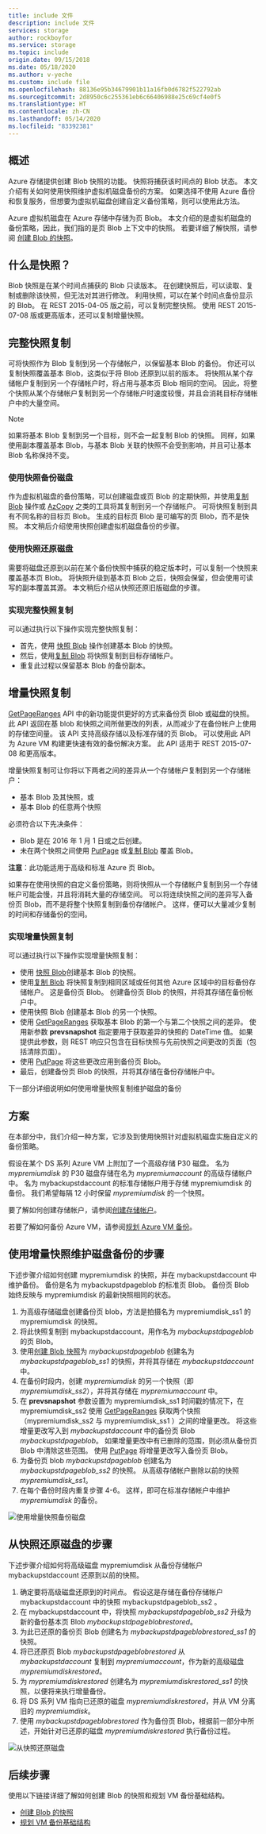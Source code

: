 ```yaml
---
title: include 文件
description: include 文件
services: storage
author: rockboyfor
ms.service: storage
ms.topic: include
origin.date: 09/15/2018
ms.date: 05/18/2020
ms.author: v-yeche
ms.custom: include file
ms.openlocfilehash: 88136e95b34679901b11a16fb0d6782f522792ab
ms.sourcegitcommit: 2d8950c6c255361eb6c66406988e25c69cf4e0f5
ms.translationtype: HT
ms.contentlocale: zh-CN
ms.lasthandoff: 05/14/2020
ms.locfileid: "83392381"
---
```

## <a name="overview"></a>概述
Azure 存储提供创建 Blob 快照的功能。 快照将捕获该时间点的 Blob 状态。 本文介绍有关如何使用快照维护虚拟机磁盘备份的方案。 如果选择不使用 Azure 备份和恢复服务，但想要为虚拟机磁盘创建自定义备份策略，则可以使用此方法。

Azure 虚拟机磁盘在 Azure 存储中存储为页 Blob。 本文介绍的是虚拟机磁盘的备份策略，因此，我们指的是页 Blob 上下文中的快照。 若要详细了解快照，请参阅 [创建 Blob 的快照](https://docs.microsoft.com/rest/api/storageservices/Creating-a-Snapshot-of-a-Blob)。

## <a name="what-is-a-snapshot"></a>什么是快照？
Blob 快照是在某个时间点捕获的 Blob 只读版本。 在创建快照后，可以读取、复制或删除该快照，但无法对其进行修改。 利用快照，可以在某个时间点备份显示的 Blob。 在 REST 2015-04-05 版之前，可以复制完整快照。 使用 REST 2015-07-08 版或更高版本，还可以复制增量快照。

## <a name="full-snapshot-copy"></a>完整快照复制
可将快照作为 Blob 复制到另一个存储帐户，以保留基本 Blob 的备份。 你还可以复制快照覆盖基本 Blob，这类似于将 Blob 还原到以前的版本。 将快照从某个存储帐户复制到另一个存储帐户时，将占用与基本页 Blob 相同的空间。 因此，将整个快照从某个存储帐户复制到另一个存储帐户时速度较慢，并且会消耗目标存储帐户中的大量空间。

> [!NOTE]
> 如果将基本 Blob 复制到另一个目标，则不会一起复制 Blob 的快照。 同样，如果使用副本覆盖基本 Blob，与基本 Blob 关联的快照不会受到影响，并且可让基本 Blob 名称保持不变。
> 
> 

### <a name="back-up-disks-using-snapshots"></a>使用快照备份磁盘
作为虚拟机磁盘的备份策略，可以创建磁盘或页 Blob 的定期快照，并使用[复制 Blob](https://docs.microsoft.com/rest/api/storageservices/Copy-Blob) 操作或 [AzCopy](../articles/storage/common/storage-use-azcopy.md) 之类的工具将其复制到另一个存储帐户。 可将快照复制到具有不同名称的目标页 Blob。 生成的目标页 Blob 是可编写的页 Blob，而不是快照。 本文稍后介绍使用快照创建虚拟机磁盘备份的步骤。

### <a name="restore-disks-using-snapshots"></a>使用快照还原磁盘
需要将磁盘还原到以前在某个备份快照中捕获的稳定版本时，可以复制一个快照来覆盖基本页 Blob。 将快照升级到基本页 Blob 之后，快照会保留，但会使用可读写的副本覆盖其源。 本文稍后介绍从快照还原旧版磁盘的步骤。

### <a name="implementing-full-snapshot-copy"></a>实现完整快照复制
可以通过执行以下操作实现完整快照复制：

* 首先，使用 [快照 Blob](https://docs.microsoft.com/rest/api/storageservices/Snapshot-Blob) 操作创建基本 Blob 的快照。
* 然后，使用[复制 Blob](https://docs.microsoft.com/rest/api/storageservices/Copy-Blob) 将快照复制到目标存储帐户。
* 重复此过程以保留基本 Blob 的备份副本。

## <a name="incremental-snapshot-copy"></a>增量快照复制
[GetPageRanges](https://docs.microsoft.com/rest/api/storageservices/Get-Page-Ranges) API 中的新功能提供更好的方式来备份页 Blob 或磁盘的快照。 此 API 返回在基 blob 和快照之间所做更改的列表，从而减少了在备份帐户上使用的存储空间量。 该 API 支持高级存储以及标准存储的页 Blob。 可以使用此 API 为 Azure VM 构建更快速有效的备份解决方案。 此 API 适用于 REST 2015-07-08 和更高版本。

增量快照复制可让你将以下两者之间的差异从一个存储帐户复制到另一个存储帐户：

* 基本 Blob 及其快照，或
* 基本 Blob 的任意两个快照

必须符合以下先决条件：

* Blob 是在 2016 年 1 月 1 日或之后创建。
* 未在两个快照之间使用 [PutPage](https://docs.microsoft.com/rest/api/storageservices/Put-Page) 或[复制 Blob](https://docs.microsoft.com/rest/api/storageservices/Copy-Blob) 覆盖 Blob。

**注意**：此功能适用于高级和标准 Azure 页 Blob。

如果存在使用快照的自定义备份策略，则将快照从一个存储帐户复制到另一个存储帐户可能会慢，并且将消耗大量的存储空间。 可以将连续快照之间的差异写入备份页 Blob，而不是将整个快照复制到备份存储帐户。 这样，便可以大量减少复制的时间和存储备份的空间。

### <a name="implementing-incremental-snapshot-copy"></a>实现增量快照复制
可以通过执行以下操作实现增量快照复制：

* 使用 [快照 Blob](https://docs.microsoft.com/rest/api/storageservices/Snapshot-Blob)创建基本 Blob 的快照。
* 使用[复制 Blob](https://docs.microsoft.com/rest/api/storageservices/Copy-Blob) 将快照复制到相同区域或任何其他 Azure 区域中的目标备份存储帐户。 这是备份页 Blob。 创建备份页 Blob 的快照，并将其存储在备份帐户中。
* 使用快照 Blob 创建基本 Blob 的另一个快照。
* 使用 [GetPageRanges](https://docs.microsoft.com/rest/api/storageservices/Get-Page-Ranges) 获取基本 Blob 的第一个与第二个快照之间的差异。 使用新参数 **prevsnapshot** 指定要用于获取差异的快照的 DateTime 值。 如果提供此参数，则 REST 响应只包含在目标快照与先前快照之间更改的页面（包括清除页面）。
* 使用 [PutPage](https://docs.microsoft.com/rest/api/storageservices/Put-Page) 将这些更改应用到备份页 Blob。
* 最后，创建备份页 Blob 的快照，并将其存储在备份存储帐户中。

下一部分详细说明如何使用增量快照复制维护磁盘的备份

## <a name="scenario"></a>方案
在本部分中，我们介绍一种方案，它涉及到使用快照针对虚拟机磁盘实施自定义的备份策略。

假设在某个 DS 系列 Azure VM 上附加了一个高级存储 P30 磁盘。 名为 *mypremiumdisk* 的 P30 磁盘存储在名为 *mypremiumaccount* 的高级存储帐户中。 名为 mybackupstdaccount  的标准存储帐户用于存储 mypremiumdisk  的备份。 我们希望每隔 12 小时保留 *mypremiumdisk* 的一个快照。

要了解如何创建存储帐户，请参阅[创建存储帐户](/storage/common/storage-quickstart-create-account)。

若要了解如何备份 Azure VM，请参阅[规划 Azure VM 备份](../articles/backup/backup-azure-vms-introduction.md)。

## <a name="steps-to-maintain-backups-of-a-disk-using-incremental-snapshots"></a>使用增量快照维护磁盘备份的步骤
下述步骤介绍如何创建 mypremiumdisk  的快照，并在 mybackupstdaccount  中维护备份。 备份是名为 mybackupstdpageblob  的标准页 Blob。 备份页 Blob 始终反映与 mypremiumdisk  的最新快照相同的状态。

1. 为高级存储磁盘创建备份页 blob，方法是拍摄名为 mypremiumdisk_ss1 的  mypremiumdisk 的快照。 
2. 将此快照复制到 mybackupstdaccount，用作名为 *mybackupstdpageblob* 的页 Blob。
3. 使用[创建 Blob 快照](https://docs.microsoft.com/rest/api/storageservices/Snapshot-Blob)为 *mybackupstdpageblob* 创建名为 *mybackupstdpageblob_ss1* 的快照，并将其存储在 *mybackupstdaccount* 中。
4. 在备份时段内，创建 *mypremiumdisk* 的另一个快照（即 *mypremiumdisk_ss2*），并将其存储在 *mypremiumaccount* 中。
5. 在 **prevsnapshot** 参数设置为 mypremiumdisk_ss1  时间戳的情况下，在 mypremiumdisk_ss2  使用 [GetPageRanges](https://docs.microsoft.com/rest/api/storageservices/Get-Page-Ranges) 获取两个快照（mypremiumdisk_ss2  与 mypremiumdisk_ss1  ）之间的增量更改。 将这些增量更改写入到 *mybackupstdaccount* 中的备份页 Blob *mybackupstdpageblob*。 如果增量更改中有已删除的范围，则必须从备份页 Blob 中清除这些范围。 使用 [PutPage](https://docs.microsoft.com/rest/api/storageservices/Put-Page) 将增量更改写入备份页 Blob。
6. 为备份页 blob *mybackupstdpageblob* 创建名为 *mybackupstdpageblob_ss2* 的快照。 从高级存储帐户删除以前的快照 *mypremiumdisk_ss1*。
7. 在每个备份时段内重复步骤 4-6。 这样，即可在标准存储帐户中维护 *mypremiumdisk* 的备份。

![使用增量快照备份磁盘](../articles/virtual-machines/windows/media/incremental-snapshots/storage-incremental-snapshots-1.png)

## <a name="steps-to-restore-a-disk-from-snapshots"></a>从快照还原磁盘的步骤
下述步骤介绍如何将高级磁盘 mypremiumdisk  从备份存储帐户 mybackupstdaccount  还原到以前的快照。

1. 确定要将高级磁盘还原到的时间点。 假设这是存储在备份存储帐户 mybackupstdaccount  中的快照 mybackupstdpageblob_ss2  。
2. 在 mybackupstdaccount 中，将快照 *mybackupstdpageblob_ss2* 升级为新的备份基本页 Blob *mybackupstdpageblobrestored*。
3. 为此已还原的备份页 Blob 创建名为 *mybackupstdpageblobrestored_ss1* 的快照。
4. 将已还原页 Blob *mybackupstdpageblobrestored* 从 *mybackupstdaccount* 复制到 *mypremiumaccount*，作为新的高级磁盘 *mypremiumdiskrestored*。
5. 为 *mypremiumdiskrestored* 创建名为 *mypremiumdiskrestored_ss1* 的快照，以便将来执行增量备份。
6. 将 DS 系列 VM 指向已还原的磁盘 *mypremiumdiskrestored*，并从 VM 分离旧的 *mypremiumdisk*。
7. 使用 *mybackupstdpageblobrestored* 作为备份页 Blob，根据前一部分中所述，开始针对已还原的磁盘 *mypremiumdiskrestored* 执行备份过程。

![从快照还原磁盘](../articles/virtual-machines/windows/media/incremental-snapshots/storage-incremental-snapshots-2.png)

## <a name="next-steps"></a>后续步骤
使用以下链接详细了解如何创建 Blob 的快照和规划 VM 备份基础结构。

* [创建 Blob 的快照](https://docs.microsoft.com/rest/api/storageservices/Creating-a-Snapshot-of-a-Blob)
* [规划 VM 备份基础结构](../articles/backup/backup-azure-vms-introduction.md)

<!-- Update_Description: update meta properties, wording update -->